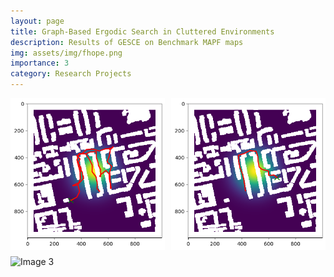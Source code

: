 ```yaml
---
layout: page
title: Graph-Based Ergodic Search in Cluttered Environments
description: Results of GESCE on Benchmark MAPF maps
img: assets/img/fhope.png
importance: 3
category: Research Projects
---
```


<style>
  /* Style for the grid container */
  .grid-container {
    display: grid;
    grid-template-columns: repeat(auto-fill, minmax(200px, 1fr)); /* Adjust the minimum and maximum width of each grid item */
    gap: 10px; /* Adjust the gap between grid items */
  }

  /* Style for grid items */
  .grid-item {
    width: 100%;
    height: auto;
  }
</style>
</head>
<body>

<div class="grid-container">
  <!-- Replace the src attribute value with the path to your images -->
  <img class="grid-item" src="assets/img/1pberlin1.png" alt="Image 1">
  <img class="grid-item" src="assets/img/1pberlin2.png" alt="Image 2">
  <img class="grid-item" src="assets/img/1pberlin3.png" alt="Image 3">
  <!-- Add more images as needed -->
</div>
</body>








<!-- 
<div class="row">
  <div class="column">
    <img src="assets/img/1pberlin1.png">
    <img src="assets/img/1pberlin2.png">
    <img src="assets/img/1pberlin5.png">
    <img src="assets/img/1pberlin4.png">
    <img src="assets/img/1pberlin6.png">
  </div>
  <div class="column">
    <img src="assets/img/1pboston1.png">
    <img src="assets/img/1pboston3.png">
    <img src="assets/img/1pboston4.png">
    <img src="assets/img/1pboston5.png">
    <img src="assets/img/1pboston6.png">
  </div>
</div> -->